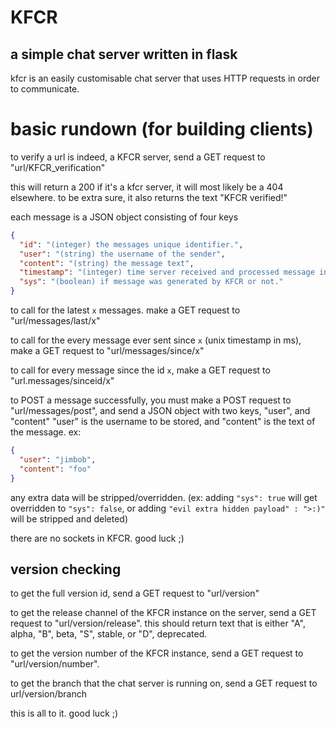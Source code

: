 # KFCR

## a simple chat server written in flask

kfcr is an easily customisable chat server that uses HTTP requests in order to communicate.

# basic rundown (for building clients)

to verify a url is indeed, a KFCR server, send a GET request to "url/KFCR_verification"

this will return a 200 if it's a kfcr server, it will most likely be a 404 elsewhere.
to be extra sure, it also returns the text "KFCR verified!"


each message is a JSON object consisting of four keys

```json
{
  "id": "(integer) the messages unique identifier.",
  "user": "(string) the username of the sender",
  "content": "(string) the message text",
  "timestamp": "(integer) time server received and processed message in milliseconds since Unix epoch",
  "sys": "(boolean) if message was generated by KFCR or not."
}
```

to call for the latest `x` messages. make a GET request to "url/messages/last/x"

to call for the every message ever sent since `x` (unix timestamp in ms), make a GET request to "url/messages/since/x"

to call for every message since the id `x`, make a GET request to "url.messages/sinceid/x"

to POST a message successfully, you must make a POST request to "url/messages/post", and send a JSON object with two keys, "user", and "content"
"user" is the username to be stored, and "content" is the text of the message. ex:

```json
{
  "user": "jimbob",
  "content": "foo"
}
```
any extra data will be stripped/overridden. (ex: adding `"sys": true` will get overridden to `"sys": false`, or adding `"evil extra hidden payload" : ">:)"` will be stripped and deleted)

there are no sockets in KFCR. good luck ;)

## version checking

to get the full version id, send a GET request to "url/version"

to get the release channel of the KFCR instance on the server, send a GET request to "url/version/release".
this should return text that is either "A", alpha, "B", beta, "S", stable, or "D", deprecated.

to get the version number of the KFCR instance, send a GET request to "url/version/number".

to get the branch that the chat server is running on, send a GET request to url/version/branch

this is all to it. good luck ;)
